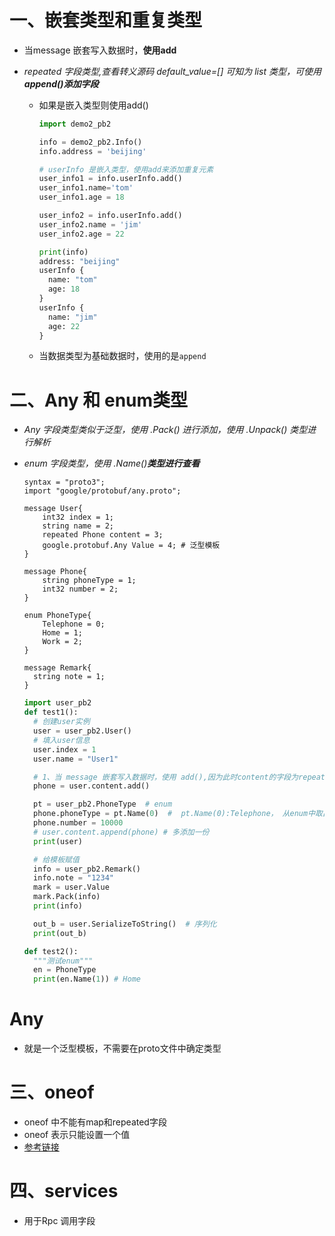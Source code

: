 

# 一、嵌套类型和重复类型

- 当message 嵌套写入数据时，**使用add**

- *repeated 字段类型,查看转义源码 default_value=[] 可知为 list 类型，可使用 **append()添加字段***

  - 如果是嵌入类型则使用add()

    ```python
    import demo2_pb2
    
    info = demo2_pb2.Info()
    info.address = 'beijing'
    
    # userInfo 是嵌入类型，使用add来添加重复元素
    user_info1 = info.userInfo.add()
    user_info1.name='tom'
    user_info1.age = 18
    
    user_info2 = info.userInfo.add()
    user_info2.name = 'jim'
    user_info2.age = 22
    
    print(info)
    address: "beijing"
    userInfo {
      name: "tom"
      age: 18
    }
    userInfo {
      name: "jim"
      age: 22
    }
    ```
  
  - 当数据类型为基础数据时，使用的是`append`


# 二、Any 和 enum类型

- *Any 字段类型类似于泛型，使用 .Pack() 进行添加，使用 .Unpack() 类型进行解析*

- *enum 字段类型，使用 .Name(<int>)**类型进行查看***

  ```properties
  syntax = "proto3";
  import "google/protobuf/any.proto";  
  
  message User{
      int32 index = 1;
      string name = 2;
      repeated Phone content = 3;
      google.protobuf.Any Value = 4; # 泛型模板
  }
  
  message Phone{
      string phoneType = 1;
      int32 number = 2;
  }
  
  enum PhoneType{
      Telephone = 0;
      Home = 1;
      Work = 2;
  }
  
  message Remark{
    string note = 1;
  }
  
  ```

  

  ```python
  import user_pb2
  def test1():
    # 创建user实例
    user = user_pb2.User()
    # 填入user信息
    user.index = 1
    user.name = "User1"
  
    # 1、当 message 嵌套写入数据时，使用 add(),因为此时content的字段为repeated
    phone = user.content.add()
  
    pt = user_pb2.PhoneType  # enum
    phone.phoneType = pt.Name(0)  #  pt.Name(0):Telephone， 从enum中取出元素
    phone.number = 10000
    # user.content.append(phone) # 多添加一份
    print(user)
  
    # 给模板赋值
    info = user_pb2.Remark()
    info.note = "1234"
    mark = user.Value
    mark.Pack(info)
    print(info)
  
    out_b = user.SerializeToString()  # 序列化
    print(out_b)
  
  def test2():
    """测试enum"""
    en = PhoneType
    print(en.Name(1)) # Home
  ```


# Any

- 就是一个泛型模板，不需要在proto文件中确定类型



# 三、oneof

- oneof 中不能有map和repeated字段
- oneof 表示只能设置一个值
- [参考链接](https://developers.google.com/protocol-buffers/docs/proto3#oneof)

# 四、services

- 用于Rpc 调用字段